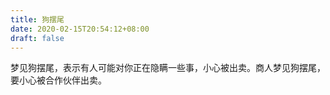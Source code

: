 ```yaml
---
title: 狗摆尾
date: 2020-02-15T20:54:12+08:00
draft: false
---
```


梦见狗摆尾，表示有人可能对你正在隐瞒一些事，小心被出卖。商人梦见狗摆尾，要小心被合作伙伴出卖。